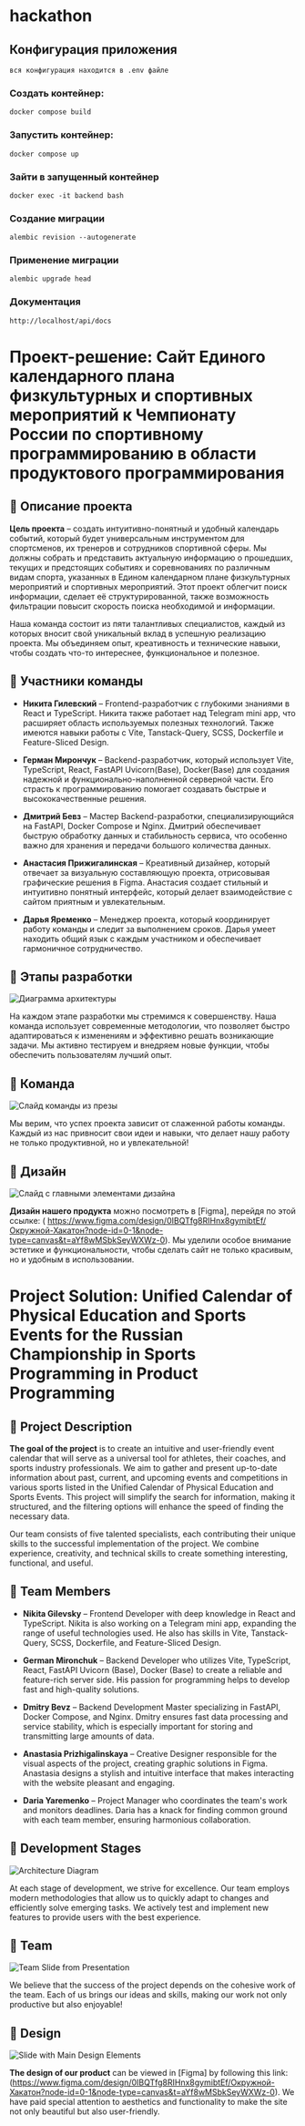 # hackathon

## Конфигурация приложения
    вся конфигурация находится в .env файле
### Создать контейнер: 
    docker compose build
### Запустить контейнер:
    docker compose up
### Зайти в запущенный контейнер
    docker exec -it backend bash
### Создание миграции
    alembic revision --autogenerate
### Применение миграции
    alembic upgrade head

### Документация
    http://localhost/api/docs




# Проект-решение: Сайт Единого календарного плана физкультурных и спортивных мероприятий к Чемпионату России по спортивному программированию в области продуктового программирования

## 🌟 Описание проекта
**Цель проекта** – создать интуитивно-понятный и удобный календарь событий, который будет универсальным инструментом для спортсменов, их тренеров и сотрудников спортивной сферы. Мы должны собрать и представить актуальную информацию о прошедших, текущих и предстоящих событиях и соревнованиях по различным видам спорта, указанных в Едином календарном плане физкультурных мероприятий и спортивных мероприятий. Этот проект облегчит поиск информации, сделает её структурированной, также возможность фильтрации повысит скорость поиска необходимой и информации.

Наша команда состоит из пяти талантливых специалистов, каждый из которых вносит свой уникальный вклад в успешную реализацию проекта. Мы объединяем опыт, креативность и технические навыки, чтобы создать что-то интереснее, функциональное и полезное.

## 👥 Участники команды
- **Никита Гилевский** – Frontend-разработчик с глубокими знаниями в React и TypeScript. Никита также работает над Telegram mini app, что расширяет область используемых полезных технологий. Также имеются навыки работы с Vite, Tanstack-Query, SCSS, Dockerfile и Feature-Sliced Design.
  
- **Герман Мирончук** – Backend-разработчик, который использует Vite, TypeScript, React, FastAPI Uvicorn(Base), Docker(Base) для создания надежной и функционально-наполненной серверной части. Его страсть к программированию помогает создавать быстрые и высококачественные решения.

- **Дмитрий Бевз** – Мастер Backend-разработки, специализирующийся на FastAPI, Docker Compose и Nginx. Дмитрий обеспечивает быструю обработку данных и стабильность сервиса, что особенно важно для хранения и передачи большого количества данных. 
- **Анастасия Прижигалинская** – Креативный дизайнер, который отвечает за визуальную составляющую проекта, отрисовывая графические решения в Figma. Анастасия создает стильный и интуитивно понятный интерфейс, который делает взаимодействие с сайтом приятным и увлекательным.

- **Дарья Яременко** – Менеджер проекта, который координирует работу команды и следит за выполнением сроков. Дарья умеет находить общий язык с каждым участником и обеспечивает гармоничное сотрудничество.

## 🚀 Этапы разработки
![Диаграмма архитектуры](диаграмма.png)

На каждом этапе разработки мы стремимся к совершенству. Наша команда использует современные методологии, что позволяет быстро адаптироваться к изменениям и эффективно решать возникающие задачи. Мы активно тестируем и внедряем новые функции, чтобы обеспечить пользователям лучший опыт.

## 👥 Команда
![Слайд команды из презы](слайдкоманды.png)

Мы верим, что успех проекта зависит от слаженной работы команды. Каждый из нас привносит свои идеи и навыки, что делает нашу работу не только продуктивной, но и увлекательной!

## 🎨 Дизайн
![Слайд с главными элементами дизайна](слайддизайн.png)

**Дизайн нашего продукта** можно посмотреть в [Figma], перейдя по этой ссылке: ( https://www.figma.com/design/0IBQTfg8RIHnx8gymibtEf/Окружной-Хакатон?node-id=0-1&node-type=canvas&t=aYf8wMSbkSeyWXWz-0). Мы уделили особое внимание эстетике и функциональности, чтобы сделать сайт не только красивым, но и удобным в использовании.



# Project Solution: Unified Calendar of Physical Education and Sports Events for the Russian Championship in Sports Programming in Product Programming

## 🌟 Project Description
**The goal of the project** is to create an intuitive and user-friendly event calendar that will serve as a universal tool for athletes, their coaches, and sports industry professionals. We aim to gather and present up-to-date information about past, current, and upcoming events and competitions in various sports listed in the Unified Calendar of Physical Education and Sports Events. This project will simplify the search for information, making it structured, and the filtering options will enhance the speed of finding the necessary data.

Our team consists of five talented specialists, each contributing their unique skills to the successful implementation of the project. We combine experience, creativity, and technical skills to create something interesting, functional, and useful.

## 👥 Team Members
- **Nikita Gilevsky** – Frontend Developer with deep knowledge in React and TypeScript. Nikita is also working on a Telegram mini app, expanding the range of useful technologies used. He also has skills in Vite, Tanstack-Query, SCSS, Dockerfile, and Feature-Sliced Design.
  
- **German Mironchuk** – Backend Developer who utilizes Vite, TypeScript, React, FastAPI Uvicorn (Base), Docker (Base) to create a reliable and feature-rich server side. His passion for programming helps to develop fast and high-quality solutions.

- **Dmitry Bevz** – Backend Development Master specializing in FastAPI, Docker Compose, and Nginx. Dmitry ensures fast data processing and service stability, which is especially important for storing and transmitting large amounts of data.

- **Anastasia Prizhigalinskaya** – Creative Designer responsible for the visual aspects of the project, creating graphic solutions in Figma. Anastasia designs a stylish and intuitive interface that makes interacting with the website pleasant and engaging.

- **Daria Yaremenko** – Project Manager who coordinates the team's work and monitors deadlines. Daria has a knack for finding common ground with each team member, ensuring harmonious collaboration.

## 🚀 Development Stages
![Architecture Diagram](diagram.png)

At each stage of development, we strive for excellence. Our team employs modern methodologies that allow us to quickly adapt to changes and efficiently solve emerging tasks. We actively test and implement new features to provide users with the best experience.

## 👥 Team
![Team Slide from Presentation](team_slide.png)

We believe that the success of the project depends on the cohesive work of the team. Each of us brings our ideas and skills, making our work not only productive but also enjoyable!

## 🎨 Design
![Slide with Main Design Elements](design_slide.png)

**The design of our product** can be viewed in [Figma] by following this link: (https://www.figma.com/design/0IBQTfg8RIHnx8gymibtEf/Окружной-Хакатон?node-id=0-1&node-type=canvas&t=aYf8wMSbkSeyWXWz-0). We have paid special attention to aesthetics and functionality to make the site not only beautiful but also user-friendly.
